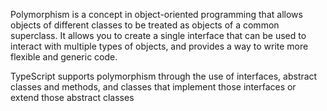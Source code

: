 Polymorphism is a concept in object-oriented programming that allows objects of different classes to be treated as objects of a common superclass. It allows you to create a single interface that can be used to interact with multiple types of objects, and provides a way to write more flexible and generic code.

TypeScript supports polymorphism through the use of interfaces, abstract classes and methods, and classes that implement those interfaces or extend those abstract classes
